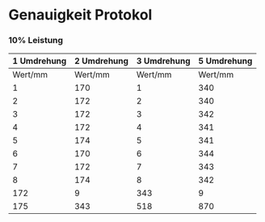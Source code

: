 # Genauigkeit Protokol
### 10% Leistung


| 1 Umdrehung | 2 Umdrehung  | 3 Umdrehung  | 5 Umdrehung  |
| ------------- | ------------ | ------------ | ------------ |
| Wert/mm | Wert/mm | Wert/mm | Wert/mm |
| 1 | 170 | 1 | 340 | 1 | 520 | 875 |
| 2 | 172 | 2 | 340 | 2 | 521 | 870 |
| 3 | 172 | 3 | 342 | 3 | 521 | 872 |
| 4 | 172 | 4 | 341 | 4 | 520 | 872 |
| 5 | 174 | 5 | 341 | 5 | 520 | 870 |
| 6 | 170 | 6 | 344 | 6 | 518 | 871 |
| 7 | 172 | 7 | 343 | 7 | 520 | 872 |
| 8 | 174 | 8 | 342 | 8 | 510 | 871 |
| 172 | 9 | 343 | 9 | 520 | 871 |
| 175| 343 | 518 |870 |

